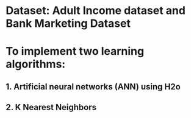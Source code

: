 # Dataset: Adult Income dataset and Bank Marketing Dataset

# To implement two learning algorithms:
## 1. Artificial neural networks (ANN) using H2o
## 2. K Nearest Neighbors

